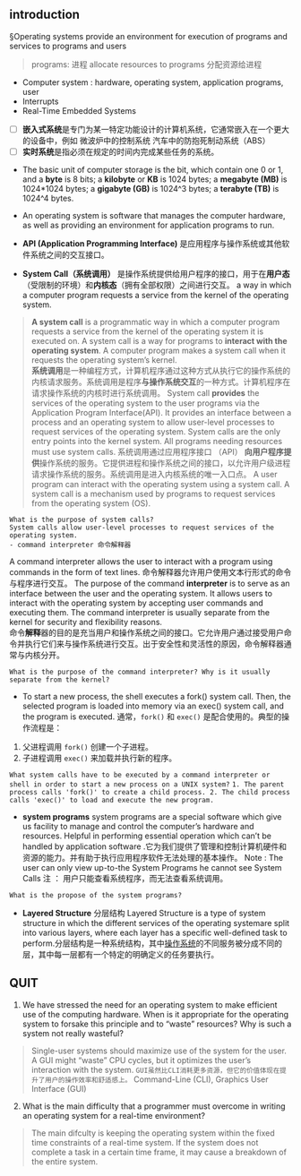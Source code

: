 

## introduction
§Operating systems provide an environment for execution of programs and services to programs and users
> programs: 进程
> allocate resources to programs 分配资源给进程
 - Computer system :  hardware,  operating system,  application programs,  user
 - Interrupts
 - Real-Time Embedded Systems
> 
> 
 - [ ] **嵌入式系统**是专门为某一特定功能设计的计算机系统，它通常嵌入在一个更大的设备中，例如  微波炉中的控制系统  汽车中的防抱死制动系统（ABS）
 - [ ] **实时系统**是指必须在规定的时间内完成某些任务的系统。
 - The basic unit of computer storage is the bit, which contain one 0 or 1, and a **byte** is 8 bits; a **kilobyte** or **KB** is 1024 bytes; a **megabyte (MB)** is 1024*1024 bytes; a **gigabyte (GB)** is 1024^3 bytes; a **terabyte (TB)** is 1024^4 bytes.
 - An operating system is software that manages the computer hardware, as well as providing an environment for application programs to run.

- **API (Application Programming Interface)** 是应用程序与操作系统或其他软件系统之间的交互接口。
- **System Call（系统调用）** 是操作系统提供给用户程序的接口，用于在**用户态**（受限制的环境）和**内核态**（拥有全部权限）之间进行交互。
a way in which a computer program requests a service from the kernel of the operating system.
>****A system call**** is a programmatic way in which a computer program requests a service from the kernel of the operating system it is executed on. A system call is a way for programs to ****interact with the operating system****. A computer program makes a system call when it requests the operating system’s kernel.  
****系统调用****是一种编程方式，计算机程序通过这种方式从执行它的操作系统的内核请求服务。系统调用是程序****与操作系统交互****的一种方式。计算机程序在请求操作系统的内核时进行系统调用。
System call ****provides**** the services of the operating system to the user programs via the Application Program Interface(API). It provides an interface between a process and an operating system to allow user-level processes to request services of the operating system. System calls are the only entry points into the kernel system. All programs needing resources must use system calls.
系统调用通过应用程序接口 （API） ****向用户程序提供****操作系统的服务。它提供进程和操作系统之间的接口，以允许用户级进程请求操作系统的服务。系统调用是进入内核系统的唯一入口点。
A user program can interact with the operating system using a system call.
A system call is a mechanism used by programs to request services from the operating system (OS).

    What is the purpose of system calls?
    System calls allow user-level processes to request services of the operating system.
    - command interpreter 命令解释器
   A command interpreter allows the user to interact with a program using commands in the form of text lines. 命令解释器允许用户使用文本行形式的命令与程序进行交互。
   The purpose of the command **interpreter** is to serve as an interface between the user and the operating system. It allows users to interact with the operating system by accepting user commands and executing them. The command interpreter is usually separate from the kernel for security and flexibility reasons.  
命令**解释**器的目的是充当用户和操作系统之间的接口。它允许用户通过接受用户命令并执行它们来与操作系统进行交互。出于安全性和灵活性的原因，命令解释器通常与内核分开。

    What is the purpose of the command interpreter? Why is it usually separate from the kernel?
- To start a new process, the shell executes a fork() system call. Then, the selected program is loaded into memory via an exec() system call, and the program is executed.
通常，`fork()` 和 `exec()` 是配合使用的。典型的操作流程是：

1.  父进程调用 `fork()` 创建一个子进程。
2.  子进程调用 `exec()` 来加载并执行新的程序。

` What system calls have to be executed by a command interpreter or shell in order to start a new process on a UNIX system? `
`1. The parent process calls 'fork()' to create a child process.
2. The child process calls 'exec()' to load and execute the new program.`

- **system programs**
system programs are a special software which give us facility to manage and control the computer’s hardware and resources. Helpful in performing essential operation which can’t be handled by application software .它为我们提供了管理和控制计算机硬件和资源的能力。并有助于执行应用程序软件无法处理的基本操作。
Note : The user can only view up-to-the System Programs he cannot see System Calls 注 ： 用户只能查看系统程序，而无法查看系统调用。

 `What is the propose of the system programs?`

- **Layered Structure**  分层结构
Layered Structure is a type of system structure in which the different services of the operating systemare split into various layers, where each layer has a specific well-defined task to perform.分层结构是一种系统结构，其中[操作系统](https://www.geeksforgeeks.org/operating-systems/)的不同服务被分成不同的层，其中每一层都有一个特定的明确定义的任务要执行。


## QUIT	
 1. We have stressed the need for an operating system to make efficient use of the computing hardware. When is it appropriate for the operating system to forsake this principle and to “waste” resources? Why is such a system not really wasteful?
> Single-user systems should maximize use of the system for the user. A GUI might “waste” CPU cycles, but it optimizes the user’s interaction with the system.
> `GUI虽然比CLI消耗更多资源，但它的价值体现在提升了用户的操作效率和舒适感上。`
> Command-Line  (CLI), Graphics  User  Interface  (GUI)
 2. What is the main difficulty that a programmer must overcome in writing an operating system for a real-time environment?
 >The main difculty is keeping the operating system within the fixed time constraints of a real-time system. If the system does not complete a task in a certain time frame, it may cause a breakdown of the entire system.



<!--stackedit_data:
eyJwcm9wZXJ0aWVzIjoidGl0bGU6IHBpY1xuYXV0aG9yOiBmZW
lcbiIsImRpc2N1c3Npb25zIjp7IjFDOFAxTWFuekFvSkZVTjki
Onsic3RhcnQiOjI4NjAsImVuZCI6Mjk1MSwidGV4dCI6IldoYX
QgaXMgdGhlIHB1cnBvc2Ugb2YgdGhlIGNvbW1hbmQgaW50ZXJw
cmV0ZXI/IFdoeSBpcyBpdCB1c3VhbGx5IHNlcGFyYXRlIGZyb2
3igKYifSwiWDljSnBUOWRJTFYxcXZUYyI6eyJzdGFydCI6Mzg4
NCwiZW5kIjozOTI5LCJ0ZXh0IjoiYFdoYXQgaXMgdGhlIHByb3
Bvc2Ugb2YgdGhlIHN5c3RlbSBwcm9ncmFtcz9gIn19LCJjb21t
ZW50cyI6eyJubDM3d2Y4UkdTZlZVMHo5Ijp7ImRpc2N1c3Npb2
5JZCI6IjFDOFAxTWFuekFvSkZVTjkiLCJzdWIiOiJnbzoxMDUy
OTEzMDU1MTM4Mjk5ODkwMDciLCJ0ZXh0IjoiSXQgcmVhZHMgY2
9tbWFuZHMgZnJvbSB0aGUgdXNlciBvciBhIGZpbGUgYW5kIGV4
ZWN1dGVzIHRoZW0sIHR1cm5pbmcgdGhlbSBpbnRvIG9uZSBvci
Btb3JlIHN5c3RlbSBjYWxscy5cbiAgICBGb3Igc2VjdXJpdHkg
YW5kIGZsZXhpYmlsaXR5LCBhbmQgaW50ZXJwcmV0ZXIgbWF5L2
lzIHN1YmplY3QgdG8gY2hhbmdlLiIsImNyZWF0ZWQiOjE3MzQ4
NDg1NjM5MTV9LCI5V0QyNHZkTW1pY0lRNXVwIjp7ImRpc2N1c3
Npb25JZCI6Ilg5Y0pwVDlkSUxWMXF2VGMiLCJzdWIiOiJnbzox
MDUyOTEzMDU1MTM4Mjk5ODkwMDciLCJ0ZXh0IjoiU3lzdGVtIH
Byb2dyYW1zIGNhbiBiZSB0aG91Z2h0IG9mIGFzIGJ1bmRsZXMg
b2YgdXNlZnVsIHN5c3RlbSBjYWxscy4gVGhleSBwcm92aWRlIG
Jhc2ljIGZ1bmN0aW9uYWxpdHkgdG8gdXNlcnMgc28gdGhhdCB1
c2VycyBkbyBub3QgbmVlZCB0byB3cml0ZSB0aGVpciBvd24gcH
JvZ3JhbXMgdG8gc29sdmUgY29tbW9uIHByb2JsZW1zLlxu57O7
57uf56iL5bqP5Y+v5Lul6KKr55yL5L2c5piv5pyJ55So55qE57
O757uf6LCD55So55qE6ZuG5ZCI44CC5a6D5Lus5Li655So5oi3
5o+Q5L6b5Z+65pys5Yqf6IO977yM5L2/55So5oi35peg6ZyA57
yW5YaZ6Ieq5bex55qE56iL5bqP5p2l6Kej5Yaz5bi46KeB6Zeu
6aKY44CCIiwiY3JlYXRlZCI6MTczNDg0ODY3NjMwOH19LCJoaX
N0b3J5IjpbLTE3NTU4MTI5OTksLTE0MzA3NzkzMCwxNzEwNTQ5
NjkxLC0yMDExMjcwMzgwLC0xNTAxNzk1Mzg2LC01NDc3OTg1ND
gsNzQyMzMwMzIzLDY4ODkxMjQzNCwyMDA3OTU4ODYzLC02ODc3
ODk4NDIsNDIwMzExMDc5XX0=
-->